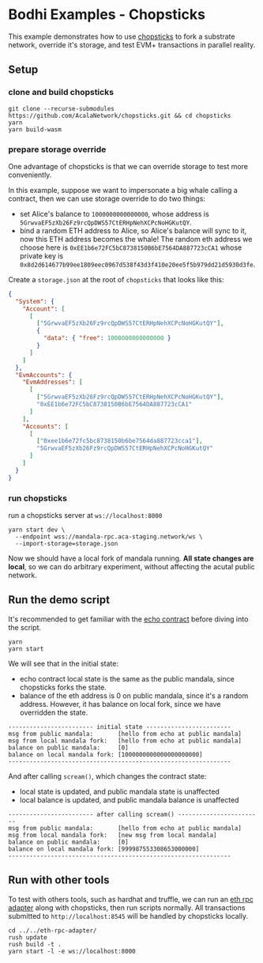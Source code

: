 # Bodhi Examples - Chopsticks
This example demonstrates how to use [chopsticks](https://github.com/AcalaNetwork/chopsticks) to fork a substrate network, override it's storage, and test EVM+ transactions in parallel reality.

## Setup
### clone and build chopsticks
```
git clone --recurse-submodules https://github.com/AcalaNetwork/chopsticks.git && cd chopsticks
yarn
yarn build-wasm
```

### prepare storage override
One advantage of chopsticks is that we can override storage to test more conveniently. 

In this example, suppose we want to impersonate a big whale calling a contract, then we can use storage override to do two things:
- set Alice's balance to `1000000000000000`, whose address is `5GrwvaEF5zXb26Fz9rcQpDWS57CtERHpNehXCPcNoHGKutQY`.
- bind a random ETH address to Alice, so Alice's balance will sync to it, now this ETH address becomes the whale! The random eth address we choose here is `0xEE1b6e72FC5bC8738150B6bE7564DA887723cCA1` whose private key is `0x8d2d614677b99ee1809eec0967d538f43d3f410e20ee5f5b979dd21d5930d3fe`.

Create a `storage.json` at the root of `chopsticks` that looks like this:
```json
{
  "System": {
    "Account": [
      [
        ["5GrwvaEF5zXb26Fz9rcQpDWS57CtERHpNehXCPcNoHGKutQY"],
        {
          "data": { "free": 1000000000000000 }
        }
      ]
    ]
  },
  "EvmAccounts": {
    "EvmAddresses": [
      [
        ["5GrwvaEF5zXb26Fz9rcQpDWS57CtERHpNehXCPcNoHGKutQY"],
        "0xEE1b6e72FC5bC8738150B6bE7564DA887723cCA1"
      ]
    ],
    "Accounts": [
      [
        ["0xee1b6e72fc5bc8738150b6be7564da887723cca1"],
        "5GrwvaEF5zXb26Fz9rcQpDWS57CtERHpNehXCPcNoHGKutQY"
      ]
    ]
  }
}
```

### run chopsticks
run a chopsticks server at `ws://localhost:8000`
```
yarn start dev \
  --endpoint wss://mandala-rpc.aca-staging.network/ws \
  --import-storage=storage.json
```

Now we should have a local fork of mandala running. **All state changes are local**, so we can do arbitrary experiment, without affecting the acutal public network.

## Run the demo script
It's recommended to get familiar with the [echo contract](https://github.com/AcalaNetwork/hardhat-tutorials/tree/master/echo) before diving into the script.

```
yarn
yarn start
```

We will see that in the initial state:
- echo contract local state is the same as the public mandala, since chopsticks forks the state.
- balance of the eth address is 0 on public mandala, since it's a random address. However, it has balance on local fork, since we have overridden the state.
```
------------------------ initial state ------------------------
msg from public mandala:       [hello from echo at public mandala]
msg from local mandala fork:   [hello from echo at public mandala]
balance on public mandala:     [0]
balance on local mandala fork: [1000000000000000000000]
---------------------------------------------------------------
```

And after calling `scream()`, which changes the contract state:
- local state is updated, and public mandala state is unaffected
- local balance is updated, and public mandala balance is unaffected
```
------------------------ after calling scream() ------------------------
msg from public mandala:       [hello from echo at public mandala]
msg from local mandala fork:   [new msg from local mandala]
balance on public mandala:     [0]
balance on local mandala fork: [999987553308653000000]
---------------------------------------------------------------
```

## Run with other tools
To test with others tools, such as hardhat and truffle, we can run an [eth rpc adapter](https://github.com/AcalaNetwork/bodhi.js/tree/master/eth-rpc-adapter) along with chopsticks, then run scripts normally. All transactions submitted to `http://localhost:8545` will be handled by chopsticks locally.
```
cd ../../eth-rpc-adapter/
rush update
rush build -t .
yarn start -l -e ws://localhost:8000
```